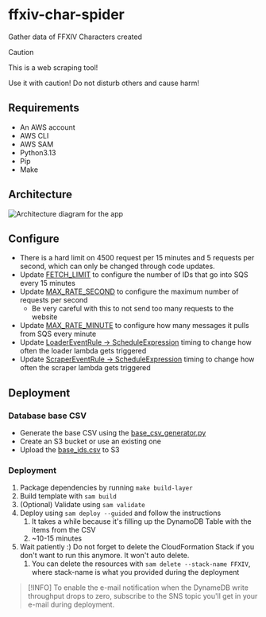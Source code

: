 # ffxiv-char-spider
Gather data of FFXIV Characters created

> [!CAUTION]
> This is a web scraping tool!
> 
> Use it with caution! Do not disturb others and cause harm!

## Requirements
* An AWS account
* AWS CLI
* AWS SAM
* Python3.13
* Pip
* Make

## Architecture
![Architecture diagram for the app](https://github.com/k33m0l/ffxiv-char-spider/blob/main/FFXIV_crawler.drawio.png)

## Configure
* There is a hard limit on 4500 request per 15 minutes and 5 requests per second, which can only be changed through code updates.
* Update [FETCH_LIMIT](loader/loader.py) to configure the number of IDs that go into SQS every 15 minutes
* Update [MAX_RATE_SECOND](scraper/scraper.py) to configure the maximum number of requests per second
  * Be very careful with this to not send too many requests to the website 
* Update [MAX_RATE_MINUTE](scraper/scraper.py) to configure how many messages it pulls from SQS every minute
* Update [LoaderEventRule -> ScheduleExpression](template.yaml) timing to change how often the loader lambda gets triggered
* Update [ScraperEventRule -> ScheduleExpression](template.yaml) timing to change how often the scraper lambda gets triggered

## Deployment
### Database base CSV
* Generate the base CSV using the [base_csv_generator.py](util/base_csv_generator.py)
* Create an S3 bucket or use an existing one
* Upload the [base_ids.csv](util/base_ids.csv) to S3

### Deployment
1. Package dependencies by running `make build-layer`
2. Build template with `sam build`
3. (Optional) Validate using `sam validate`
4. Deploy using `sam deploy --guided` and follow the instructions
   1. It takes a while because it's filling up the DynamoDB Table with the items from the CSV
   2. ~10-15 minutes
5. Wait patiently :) Do not forget to delete the CloudFormation Stack if you don't want to run this anymore. It won't auto delete.
   1. You can delete the resources with `sam delete --stack-name FFXIV`, where stack-name is what you provided during the deployment

> [!INFO]
> To enable the e-mail notification when the DynameDB write throughput drops to zero, subscribe to the SNS topic you'll get in your e-mail during deployment.

